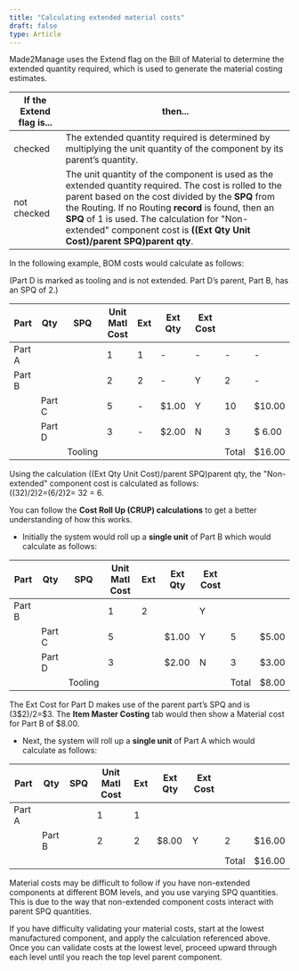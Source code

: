 ```yaml
---
title: "Calculating extended material costs"
draft: false
type: Article
---
```


Made2Manage uses the Extend flag on the Bill of Material to determine the extended quantity required, which is used to generate the material costing estimates.

| If the Extend flag is... | then...                                           
|--------------------------|---|
| checked                  | The extended quantity required is determined by multiplying the unit quantity of the component by its parent’s quantity.                                         
| not checked| The unit quantity of the component is used as the extended quantity required. The cost is rolled to the parent based on the cost divided by the **SPQ** from the Routing. If no Routing **record** is found, then an **SPQ** of 1 is used. The calculation for "Non-extended" component cost is  **((Ext Qty  Unit Cost)/parent SPQ)parent qty**. |

In the following example, BOM costs would calculate as follows:

(Part D is marked as tooling and is not extended. Part D’s parent, Part B, has an SPQ of 2.)

| Part     | Qty      | SPQ       | Unit Matl Cost | Ext | Ext Qty | Ext Cost |       |         |
|----------|----------|-----------|----------------|-----|---------|----------|-------|---------|
| Part A   |          |           | 1              | 1   | -       | -        | -     | -       |
|  Part B  |          |           | 2              | 2   | -       | Y        | 2     | -       |
|          | Part C   |           | 5              | -   | \$1.00  | Y        | 10    | \$10.00 |
|          | Part D |           | 3              | -   | \$2.00  | N        | 3     | \$ 6.00 |
|          |          | Tooling |                |     |         |          | Total | \$16.00 |

Using the calculation ((Ext Qty  Unit Cost)/parent SPQ)parent qty, the "Non-extended" component cost is calculated as follows:   
((32)/2)2=(6/2)2= 32 = 6.

You can follow the **Cost Roll Up (CRUP) calculations** to get a better understanding of how this works.

- Initially the system would roll up a **single unit** of Part B which would calculate as follows:

| Part    | Qty      | SPQ        | Unit Matl Cost | Ext | Ext Qty | Ext Cost |       |         |
|---------|----------|------------|----------------|-----|---------|----------|-------|---------|
| Part B  |          |            | 1              | 2   |         | Y        |       |         |
|         | Part C   |            | 5              |     | \$1.00  | Y        | 5     | \$5.00  |
|         | Part D |            | 3              |     | \$2.00  | N        | 3     | \$3.00  |
|         |          |  Tooling |                |     |         |          | Total | \$8.00  |

The Ext Cost for Part D makes use of the parent part’s SPQ and is (3\$2)/2=\$3. The **Item Master Costing** tab would then show a Material cost for Part B of \$8.00.

- Next, the system will roll up a **single unit** of Part A which would calculate as follows:

| Part   | Qty    | SPQ | Unit Matl Cost | Ext | Ext Qty | Ext Cost |       |         |
|--------|--------|-----|----------------|-----|---------|----------|-------|---------|
| Part A |        |     | 1              | 1   |         |          |       |         |
|        | Part B |     | 2              | 2   | \$8.00  | Y        | 2     | \$16.00 |
|        |        |     |                |     |         |          | Total | \$16.00 |

Material costs may be difficult to follow if you have non-extended components at different BOM levels, and you use varying SPQ quantities. This is due to the way that non-extended component costs interact with parent SPQ quantities.

If you have difficulty validating your material costs, start at the lowest manufactured component, and apply the calculation referenced above. Once you can validate costs at the lowest level, proceed upward through each level until you reach the top level parent component.